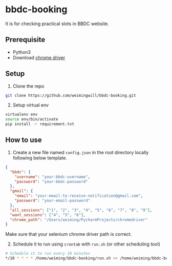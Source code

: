 # bbdc-booking

It is for checking practical slots in BBDC website.

## Prerequisite

* Python3
* Download [chrome driver](http://chromedriver.chromium.org/)

## Setup

1. Clone the repo

```bash
git clone https://github.com/weimingwill/bbdc-booking.git
```

2. Setup virtual env

```bash
virtualenv env
source env/bin/activate
pip install -r requirement.txt
```

## How to use

1. Create a new file named `config.json` in the root directory locally following below template.

```json
{
  "bbdc": {
    "username": "your-bbdc-username",
    "password": "your-bbdc-password"
  },
  "gmail": {
    "email": "your-email-to-receive-notification@gmail.com",
    "password": "your-email-password"
  },
  "all_sessions": ["1", "2", "3", "4", "5", "6", "7", "8", "9"],
  "want_sessions": ["4", "5", "6"],
  "chrome_path": "/Users/weiming/PycharmProjects/chromedriver"
}
```

Make sure that your selenium chrome driver path is correct.

2. Schedule it to run using `crontab` with `run.sh` (or other scheduling tool)

```bash
# Schedule it to run every 10 minutes
*/10 * * * * /home/weiming/bbdc-booking/run.sh >> /home/weiming/bbdc-booking/system.log 2>&1
```

